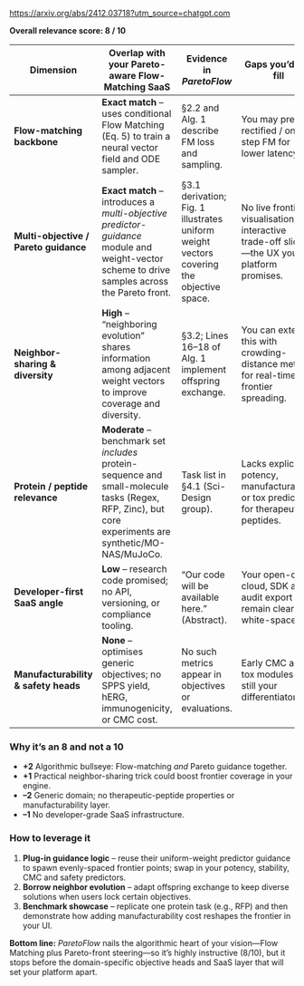 https://arxiv.org/abs/2412.03718?utm_source=chatgpt.com

**Overall relevance score: 8 / 10**

| Dimension                             | Overlap with your Pareto-aware Flow-Matching SaaS                                                                                                       | Evidence in *ParetoFlow*                                                                  | Gaps you’d still fill                                                                          |
| ------------------------------------- | ------------------------------------------------------------------------------------------------------------------------------------------------------- | ----------------------------------------------------------------------------------------- | ---------------------------------------------------------------------------------------------- |
| **Flow-matching backbone**            | **Exact match** – uses conditional Flow Matching (Eq. 5) to train a neural vector field and ODE sampler.                                                | §2.2 and Alg. 1 describe FM loss and sampling.                                            | You may prefer rectified / one-step FM for lower latency.                                      |
| **Multi-objective / Pareto guidance** | **Exact match** – introduces a *multi-objective predictor-guidance* module and weight-vector scheme to drive samples across the Pareto front.           | §3.1 derivation; Fig. 1 illustrates uniform weight vectors covering the objective space.  | No live frontier visualisation or interactive trade-off sliders—the UX your platform promises. |
| **Neighbor-sharing & diversity**      | **High** – “neighboring evolution” shares information among adjacent weight vectors to improve coverage and diversity.                                  | §3.2; Lines 16–18 of Alg. 1 implement offspring exchange.                                 | You can extend this with crowding-distance metrics for real-time frontier spreading.           |
| **Protein / peptide relevance**       | **Moderate** – benchmark set *includes* protein-sequence and small-molecule tasks (Regex, RFP, Zinc), but core experiments are synthetic/MO-NAS/MuJoCo. | Task list in §4.1 (Sci-Design group).                                                     | Lacks explicit potency, manufacturability or tox predictors for therapeutic peptides.          |
| **Developer-first SaaS angle**        | **Low** – research code promised; no API, versioning, or compliance tooling.                                                                            | “Our code will be available here.” (Abstract).                                            | Your open-core cloud, SDK and audit export remain clear white-space.                           |
| **Manufacturability & safety heads**  | **None** – optimises generic objectives; no SPPS yield, hERG, immunogenicity, or CMC cost.                                                              | No such metrics appear in objectives or evaluations.                                      | Early CMC and tox modules are still your differentiator.                                       |

### Why it’s an **8** and not a 10

* **+2** Algorithmic bullseye: Flow-matching *and* Pareto guidance together.
* **+1** Practical neighbor-sharing trick could boost frontier coverage in your engine.
* **–2** Generic domain; no therapeutic-peptide properties or manufacturability layer.
* **–1** No developer-grade SaaS infrastructure.

### How to leverage it

1. **Plug-in guidance logic** – reuse their uniform-weight predictor guidance to spawn evenly-spaced frontier points; swap in your potency, stability, CMC and safety predictors.
2. **Borrow neighbor evolution** – adapt offspring exchange to keep diverse solutions when users lock certain objectives.
3. **Benchmark showcase** – replicate one protein task (e.g., RFP) and then demonstrate how adding manufacturability cost reshapes the frontier in your UI.

**Bottom line:** *ParetoFlow* nails the algorithmic heart of your vision—Flow Matching plus Pareto-front steering—so it’s highly instructive (8/10), but it stops before the domain-specific objective heads and SaaS layer that will set your platform apart.
